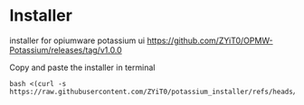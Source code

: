 # Installer 
installer for opiumware potassium ui
https://github.com/ZYiT0/OPMW-Potassium/releases/tag/v1.0.0

Copy and paste the installer in terminal
```
bash <(curl -s https://raw.githubusercontent.com/ZYiT0/potassium_installer/refs/heads/main/potassium_install.sh)
```

